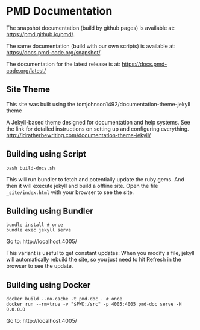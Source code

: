 # PMD Documentation

The snapshot documentation (build by github pages) is available at: <https://pmd.github.io/pmd/>.

The same documentation (build with our own scripts) is available at: <https://docs.pmd-code.org/snapshot/>. 

The documentation for the latest release is at: <https://docs.pmd-code.org/latest/>

## Site Theme

This site was built using the tomjohnson1492/documentation-theme-jekyll theme

A Jekyll-based theme designed for documentation and help systems. See the link for detailed instructions on setting up and configuring everything. http://idratherbewriting.com/documentation-theme-jekyll/

## Building using Script

    bash build-docs.sh

This will run bundler to fetch and potentially update the ruby gems.
And then it will execute jekyll and build a offline site.
Open the file `_site/index.html` with your browser to see the site.

## Building using Bundler

    bundle install # once
    bundle exec jekyll serve

Go to: http://localhost:4005/

This variant is useful to get constant updates: When you modify a file, jekyll will automatically rebuild
the site, so you just need to hit Refresh in the browser to see the update.

## Building using Docker

    docker build --no-cache -t pmd-doc . # once
    docker run --rm=true -v "$PWD:/src" -p 4005:4005 pmd-doc serve -H 0.0.0.0

Go to: http://localhost:4005/
